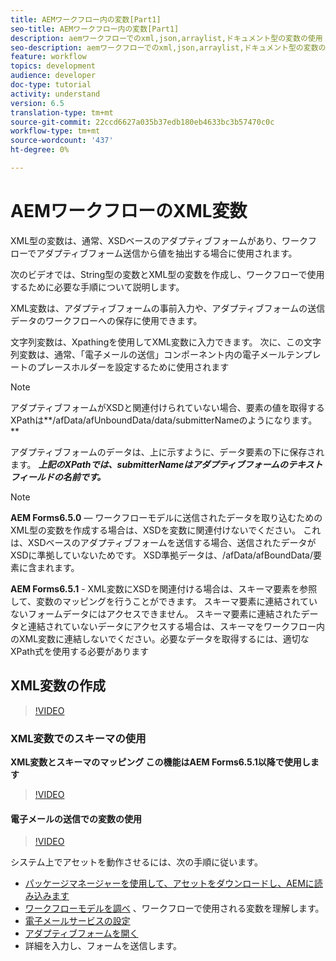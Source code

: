 ```yaml
---
title: AEMワークフロー内の変数[Part1]
seo-title: AEMワークフロー内の変数[Part1]
description: aemワークフローでのxml,json,arraylist,ドキュメント型の変数の使用
seo-description: aemワークフローでのxml,json,arraylist,ドキュメント型の変数の使用
feature: workflow
topics: development
audience: developer
doc-type: tutorial
activity: understand
version: 6.5
translation-type: tm+mt
source-git-commit: 22ccd6627a035b37edb180eb4633bc3b57470c0c
workflow-type: tm+mt
source-wordcount: '437'
ht-degree: 0%

---
```



# AEMワークフローのXML変数

XML型の変数は、通常、XSDベースのアダプティブフォームがあり、ワークフローでアダプティブフォーム送信から値を抽出する場合に使用されます。

次のビデオでは、String型の変数とXML型の変数を作成し、ワークフローで使用するために必要な手順について説明します。

XML変数は、アダプティブフォームの事前入力や、アダプティブフォームの送信データのワークフローへの保存に使用できます。

文字列変数は、Xpathingを使用してXML変数に入力できます。 次に、この文字列変数は、通常、「電子メールの送信」コンポーネント内の電子メールテンプレートのプレースホルダーを設定するために使用されます

>[!NOTE]
アダプティブフォームがXSDと関連付けられていない場合、要素の値を取得するXPathは**/afData/afUnboundData/data/submitterNameのようになります。**

アダプティブフォームのデータは、上に示すように、データ要素の下に保存されます。 **_上記のXPathでは、submitterNameはアダプティブフォームのテキストフィールドの名前です。_**

>[!NOTE]
**AEM Forms6.5.0** — ワークフローモデルに送信されたデータを取り込むためのXML型の変数を作成する場合は、XSDを変数に関連付けないでください。 これは、XSDベースのアダプティブフォームを送信する場合、送信されたデータがXSDに準拠していないためです。 XSD準拠データは、/afData/afBoundData/要素に含まれます。

**AEM Forms6.5.1** - XML変数にXSDを関連付ける場合は、スキーマ要素を参照して、変数のマッピングを行うことができます。 スキーマ要素に連結されていないフォームデータにはアクセスできません。 スキーマ要素に連結されたデータと連結されていないデータにアクセスする場合は、スキーマをワークフロー内のXML変数に連結しないでください。必要なデータを取得するには、適切なXPath式を使用する必要があります

## XML変数の作成

>[!VIDEO](https://video.tv.adobe.com/v/26440?quality=12?autoplay=1)

### XML変数でのスキーマの使用

**XML変数とスキーマのマッピング この機能はAEM Forms6.5.1以降で使用します**
>[!VIDEO](https://video.tv.adobe.com/v/28098?quality=9&learn=on)

#### 電子メールの送信での変数の使用

>[!VIDEO](https://video.tv.adobe.com/v/26441?quality=12&learn=on)

システム上でアセットを動作させるには、次の手順に従います。

* [パッケージマネージャーを使用して、アセットをダウンロードし、AEMに読み込みます](assets/xmlandstringvariable.zip)
* [ワークフローモデルを調べ](http://localhost:4502/editor.html/conf/global/settings/workflow/models/vacationrequest.html) 、ワークフローで使用される変数を理解します。
* [電子メールサービスの設定](https://helpx.adobe.com/experience-manager/6-5/sites/administering/using/notification.html#ConfiguringtheMailService)
* [アダプティブフォームを開く](http://localhost:4502/content/dam/formsanddocuments/applicationfortimeoff/jcr:content?wcmmode=disabled)
* 詳細を入力し、フォームを送信します。

